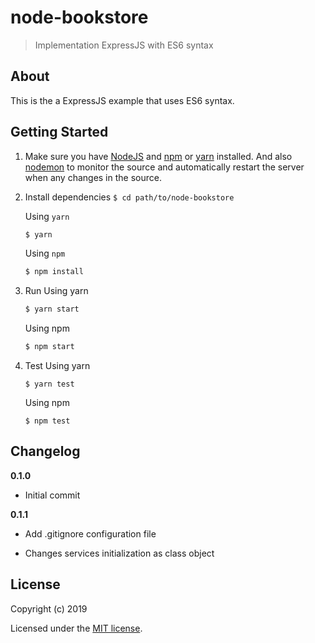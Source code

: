 # node-bookstore

> Implementation ExpressJS with ES6 syntax

## About

This is the a ExpressJS example that uses ES6 syntax.

## Getting Started

1. Make sure you have [NodeJS](https://nodejs.org) and [npm](https://www.npmjs.com) or [yarn](https://yarnpkg.com) installed. And also [nodemon](https://nodemon.io/) to monitor the source and automatically restart the server when any changes in the source.
2. Install dependencies
    ```$ cd path/to/node-bookstore```

    Using `yarn`
    ```bash
    $ yarn
    ```

    Using `npm`
    ```bash
    $ npm install
    ```

3. Run
    Using yarn
    ```bash
    $ yarn start
    ```

    Using npm
    ```bash
    $ npm start
    ```

4. Test
    Using yarn
    ```
    $ yarn test
    ```

    Using npm
    ```
    $ npm test
    ```

## Changelog

__0.1.0__

- Initial commit

__0.1.1__

- Add .gitignore configuration file

- Changes services initialization as class object

## License

Copyright (c) 2019

Licensed under the [MIT license](LICENSE).